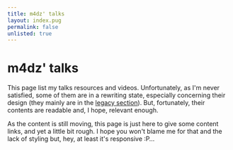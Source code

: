 ```yaml
---
title: m4dz' talks
layout: index.pug
permalink: false
unlisted: true
---
```


# m4dz' talks

This page list my talks resources and videos. Unfortunately, as I'm never satisfied, some of them are in a rewriting state, especially concerning their design (they mainly are in the [legacy section](#legacy)). But, fortunately, their contents are readable and, I hope, relevant enough.

As the content is still moving, this page is just here to give some content links, and yet a little bit rough. I hope you won't blame me for that and the lack of styling but, hey, at least it's responsive :P…
